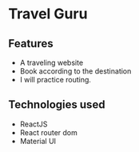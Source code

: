 # Travel Guru

## Features
* A traveling website
* Book according to the destination
* I will practice routing.

## Technologies used
* ReactJS
* React router dom
* Material UI